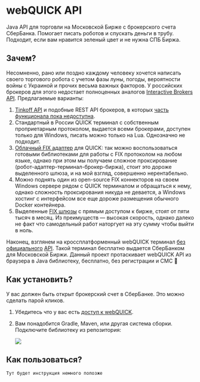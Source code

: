 # webQUICK API

Java API для торговли на Московской Бирже с брокерского счета СберБанка. Помогает писать роботов и спускать деньги в трубу. Подходит, если вам нравится зеленый цвет и не нужна СПБ Биржа.

## Зачем?

Несомненно, рано или поздно каждому человеку хочется написать своего торгового робота с учетом фазы луны, погоды, вероятности войны с Украиной и прочих весьма важных факторов. У российских брокеров для этого недостает полноценных аналогов [Interactive Brokers API](https://www.interactivebrokers.com/en/trading/ib-api.php). Предлагаемые варианты:

1. [Tinkoff API](https://www.tinkoff.ru/invest/open-api) и подобные REST API брокеров, в которых [часть функционала пока недоступна](https://habr.com/ru/post/592093/#comment_23810459).
2. Стандартный в России QUICK терминал с собственным проприетарным протоколом, выдается всеми брокерами, доступен только для Windows, писать можно только на Lua. Однозначно не подходит.
3. [Облачный FIX адаптер](https://arqatech.com/ru/products/quik/modules/integration-solutions/fix-software-interfaces/) для QUICK: так можно воспользоваться готовыми библиотеками для работы с FIX протоколом на любом языке, однако при этом мы получаем сложное проксирование (робот-адаптер-терминал-брокер-биржа), стоит это дороже выделенного шлюза, и на мой взгляд, совершенно нерентабельно.
4. Можно поднять один из open-source FIX коннекторов на своем Windows сервере рядом с QUICK терминалом и обращаться к нему, однако сложность проксирования никуда не девается, а Windows хостинг с интерфейсом все еще дороже размещения обычного Docker контейнера.
5. Выделенные [FIX шлюзы](https://www.moex.com/s442) с прямым доступом к бирже, стоят от пяти тысяч в месяц. Из преимуществ — высокая скорость, однако далеко не факт что самодельный работ наторгует на эту сумму чтобы выйти в ноль. 

Наконец, взглянем на кроссплатформенный webQUICK терминал [без официального](https://forum.quik.ru/forum16/topic3431) [API](https://forum.quik.ru/forum8/topic6047). Такой терминал бесплатно выдается СберБанком для Московской Биржи. Данный проект протаскивает webQUICK API из браузера в Java библиотеку, бесплатно, без регистрации и СМС 🙂 

## Как установить?

У вас должен быть открыт брокерский счет в СберБанке. Это можно сделать парой кликов.

1. Убедитесь что у вас есть [доступ к webQUICK](https://www.sberbank.ru/ru/person/investments/broker_service/quik?tab=install).
2. Вам понадобится Gradle, Maven, или другая система сборки. Подключите библиотеку из репозитория:  

   [![](https://jitpack.io/v/demidko/webquick.svg)](https://jitpack.io/#demidko/webquick)

## Как пользоваться?

```kotlin
Тут будет инструкция немного попозже
```







